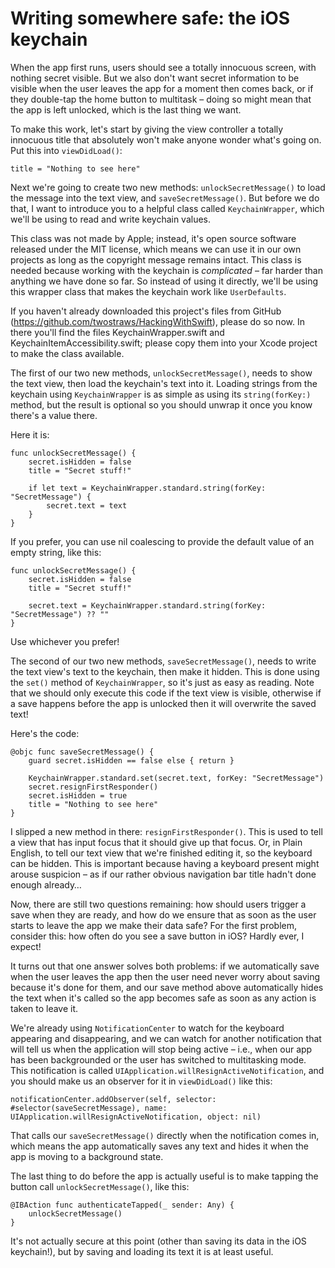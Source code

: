 # Writing somewhere safe: the iOS keychain

<!-- YOUTUBE: h9RVeeUVhf8 -->

When the app first runs, users should see a totally innocuous screen, with nothing secret visible. But we also don't want secret information to be visible when the user leaves the app for a moment then comes back, or if they double-tap the home button to multitask – doing so might mean that the app is left unlocked, which is the last thing we want.

To make this work, let's start by giving the view controller a totally innocuous title that absolutely won't make anyone wonder what's going on. Put this into `viewDidLoad()`:

    title = "Nothing to see here"

Next we're going to create two new methods: `unlockSecretMessage()` to load the message into the text view, and `saveSecretMessage()`. But before we do that, I want to introduce you to a helpful class called `KeychainWrapper`, which we'll be using to read and write keychain values.

This class was not made by Apple; instead, it's open source software released under the MIT license, which means we can use it in our own projects as long as the copyright message remains intact. This class is needed because working with the keychain is *complicated* – far harder than anything we have done so far. So instead of using it directly, we'll be using this wrapper class that makes the keychain work like `UserDefaults`.

If you haven't already downloaded this project's files from GitHub (<https://github.com/twostraws/HackingWithSwift>), please do so now. In there you'll find the files KeychainWrapper.swift and KeychainItemAccessibility.swift; please copy them into your Xcode project to make the class available.

The first of our two new methods, `unlockSecretMessage()`, needs to show the text view, then load the keychain's text into it. Loading strings from the keychain using `KeychainWrapper` is as simple as using its `string(forKey:)` method, but the result is optional so you should unwrap it once you know there's a value there.

Here it is:

    func unlockSecretMessage() {
        secret.isHidden = false
        title = "Secret stuff!"

        if let text = KeychainWrapper.standard.string(forKey: "SecretMessage") {
            secret.text = text
        }
    }

If you prefer, you can use nil coalescing to provide the default value of an empty string, like this:

    func unlockSecretMessage() {
        secret.isHidden = false
        title = "Secret stuff!"

        secret.text = KeychainWrapper.standard.string(forKey: "SecretMessage") ?? ""
    }

Use whichever you prefer!

The second of our two new methods, `saveSecretMessage()`, needs to write the text view's text to the keychain, then make it hidden. This is done using the `set()` method of `KeychainWrapper`, so it's just as easy as reading. Note that we should only execute this code if the text view is visible, otherwise if a save happens before the app is unlocked then it will overwrite the saved text!

Here's the code:

    @objc func saveSecretMessage() {
        guard secret.isHidden == false else { return }

        KeychainWrapper.standard.set(secret.text, forKey: "SecretMessage")
        secret.resignFirstResponder()
        secret.isHidden = true
        title = "Nothing to see here"
    }

I slipped a new method in there: `resignFirstResponder()`. This is used to tell a view that has input focus that it should give up that focus. Or, in Plain English, to tell our text view that we're finished editing it, so the keyboard can be hidden. This is important because having a keyboard present might arouse suspicion – as if our rather obvious navigation bar title hadn't done enough already…

Now, there are still two questions remaining: how should users trigger a save when they are ready, and how do we ensure that as soon as the user starts to leave the app we make their data safe? For the first problem, consider this: how often do you see a save button in iOS? Hardly ever, I expect!

It turns out that one answer solves both problems: if we automatically save when the user leaves the app then the user need never worry about saving because it's done for them, and our save method above automatically hides the text when it's called so the app becomes safe as soon as any action is taken to leave it.

We're already using `NotificationCenter` to watch for the keyboard appearing and disappearing, and we can watch for another notification that will tell us when the application will stop being active – i.e., when our app has been backgrounded or the user has switched to multitasking mode. This notification is called `UIApplication.willResignActiveNotification`, and you should make us an observer for it in `viewDidLoad()` like this:

    notificationCenter.addObserver(self, selector: #selector(saveSecretMessage), name: UIApplication.willResignActiveNotification, object: nil)

That calls our `saveSecretMessage()` directly when the notification comes in, which means the app automatically saves any text and hides it when the app is moving to a background state.

The last thing to do before the app is actually useful is to make tapping the button call `unlockSecretMessage()`, like this:

    @IBAction func authenticateTapped(_ sender: Any) {
        unlockSecretMessage()
    }

It's not actually secure at this point (other than saving its data in the iOS keychain!), but by saving and loading its text it is at least useful.
